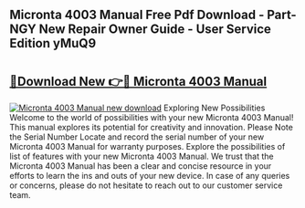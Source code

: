 ## Micronta 4003 Manual Free Pdf Download - Part-NGY New Repair Owner Guide - User Service Edition yMuQ9

# <h2><a href="http://cf18747.oget.top/?id=Micronta+4003+Manual">🔗Download New 👉🔴 Micronta 4003 Manual</a></h2>

[![Micronta 4003 Manual new download](https://i.imgur.com/5g1atiW.png)](http://cf18747.oget.top/?id=Micronta+4003+Manual)
Exploring New Possibilities Welcome to the world of possibilities with your new Micronta 4003 Manual! This manual explores its potential for creativity and innovation. Please Note the Serial Number Locate and record the serial number of your new Micronta 4003 Manual for warranty purposes. Explore the possibilities of list of features with your new Micronta 4003 Manual. We trust that the Micronta 4003 Manual has been a clear and concise resource in your efforts to learn the ins and outs of your new device. In case of any queries or concerns, please do not hesitate to reach out to our customer service team.
